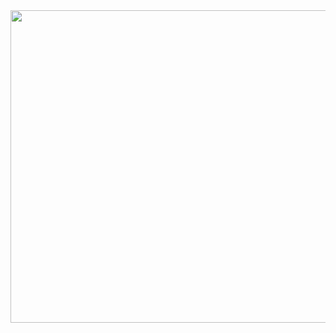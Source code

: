 <img src="https://64.media.tumblr.com/2c7e9c903ebb50bc018178f57168f21a/be513234f3fba0af-52/s540x810/933544121f85b4a01f2cb0ce91bd9895c8ab9f54.gifv" width="900" height="500"/>
